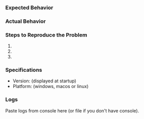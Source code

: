 ### Expected Behavior


### Actual Behavior


### Steps to Reproduce the Problem

  1.
  1.
  1.

### Specifications
  - Version: (displayed at startup)
  - Platform: (windows, macos or linux)

### Logs
Paste logs from console here (or file if you don't have console).
